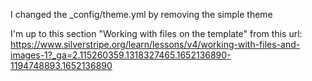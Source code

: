 I changed the _config/theme.yml by removing the simple theme

I'm up to this section "Working with files on the template" from this url: https://www.silverstripe.org/learn/lessons/v4/working-with-files-and-images-1?_ga=2.115260359.1318327465.1652136890-1194748893.1652136890